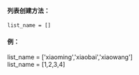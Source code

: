 

#### 列表创建方法：
`list_name = [] `

        
  #### 例：

list_name = ['xiaoming','xiaobai','xiaowang']  
list_name = [1,2,3,4]

